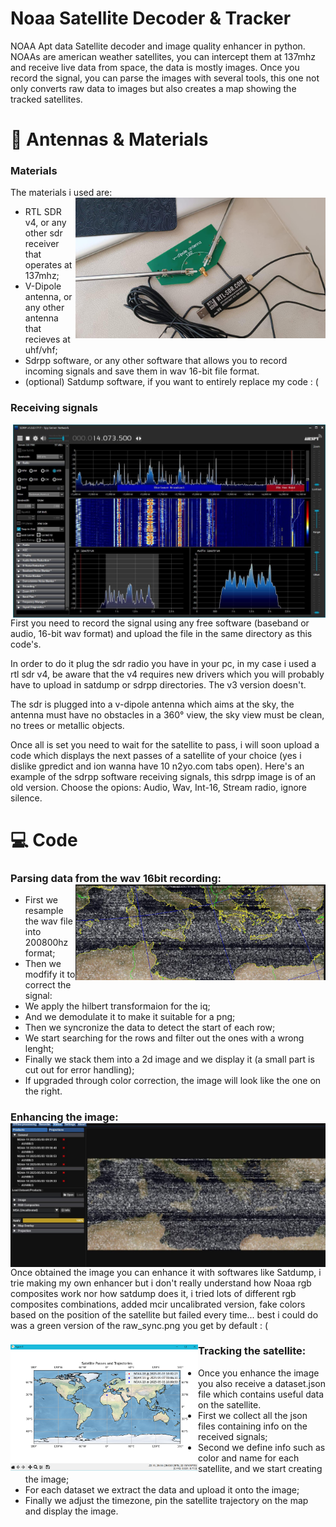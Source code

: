 # Noaa Satellite Decoder & Tracker
NOAA Apt data Satellite decoder and image quality enhancer in python. NOAAs are american weather satellites, you can intercept them at 137mhz and receive live data from space, the data is mostly images. Once you record the signal, you can parse the images with several tools, this one not only converts raw data to images but also creates a map showing the tracked satellites. 

# 📡 Antennas & Materials

### Materials

The materials i used are: <img src="media/sdr-antenna.jpg" align="right" width="400">
- RTL SDR v4, or any other sdr receiver that operates at 137mhz;
- V-Dipole antenna, or any other antenna that recieves at uhf/vhf;
- Sdrpp software, or any other software that allows you to record incoming signals and save them in wav 16-bit file format.
- (optional) Satdump software, if you want to entirely replace my code : (

### Receiving signals
 <img src="media/sdrpp.jpg" align="right" width="500">
First you need to record the signal using any free software (baseband or audio, 16-bit wav format) and upload the file in the same directory as this code's.


In order to do it plug the sdr radio you have in your pc, in my case i used a rtl sdr v4, be aware that the v4 requires new drivers which you will probably have to upload in satdump or sdrpp directories. The v3 version doesn't.

The sdr is plugged into a v-dipole antenna which aims at the sky, the antenna must have no obstacles in a 360° view, the sky view must be clean, no trees or metallic objects. 

Once all is set you need to wait for the satellite to pass, i will soon upload a code which displays the next passes of a satellite of your choice (yes i dislike gpredict and ion wanna have 10 n2yo.com tabs open). Here's an example of the sdrpp software receiving signals, this sdrpp image is of an old version. Choose the opions: Audio, Wav, Int-16, Stream radio, ignore silence.

# 💻 Code 

### Parsing data from the wav 16bit recording: <img src="media/noaa-img1.jpg" align="right" width="400">
- First we resample the wav file into 200800hz format;
- Then we modfify it to correct the signal:
- We apply the hilbert transformaion for the iq;
- And we demodulate it to make it suitable for a png;
- Then we syncronize the data to detect the start of each row;
- We start searching for the rows and filter out the ones with a wrong lenght;
- Finally we stack them into a 2d image and we display it (a small part is cut out for error handling);
- If upgraded through color correction, the image will look like the one on the right.

### Enhancing the image: <img src="media/noaa-img2.jpg" align="right" width="600">
Once obtained the image you can enhance it with softwares like Satdump, i trie making my own enhancer but i don't really understand how Noaa rgb composites work nor how satdump does it, i tried lots of different rgb composites combinations, added mcir uncalibrated version, fake colors based on the position of the satellite but failed every time... best i could do was a green version of the raw_sync.png you get by default : (

### Tracking the satellite: <img src="media/noaa-map.png" align="left" width="300">
  - Once you enhance the image you also receive a dataset.json file which contains useful data on the satellite. 
  - First we collect all the json files containing info on the received signals;
  - Second we define info such as color and name for each satellite, and we start creating the image;
  - For each dataset we extract the data and upload it onto the image;
  - Finally we adjust the timezone, pin the satellite trajectory on the map and display the image.
